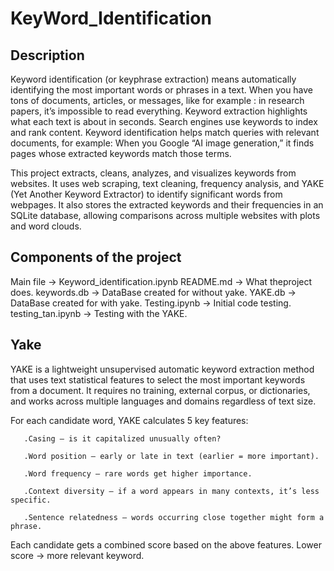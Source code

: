 # KeyWord_Identification


## Description
Keyword identification (or keyphrase extraction) means automatically identifying the most important words or phrases in a text.
When you have tons of documents, articles, or messages, like for example : in research papers, it’s impossible to read everything.
Keyword extraction highlights what each text is about in seconds.
Search engines use keywords to index and rank content.
Keyword identification helps match queries with relevant documents, for example: When you Google “AI image generation,” it finds pages whose extracted keywords match those terms.





This project extracts, cleans, analyzes, and visualizes keywords from websites.
It uses web scraping, text cleaning, frequency analysis, and YAKE (Yet Another Keyword Extractor) to identify significant words from webpages.
It also stores the extracted keywords and their frequencies in an SQLite database, allowing comparisons across multiple websites with plots and word clouds.

## Components of the project
Main file         -> Keyword_identification.ipynb
README.md         -> What theproject does.
keywords.db       -> DataBase created for without yake.
YAKE.db           -> DataBase created for with yake.
Testing.ipynb     -> Initial code testing.
testing_tan.ipynb -> Testing with the YAKE.


## Yake
YAKE is a lightweight unsupervised automatic keyword extraction method that uses text statistical features to select the most important keywords from a document. 
It requires no training, external corpus, or dictionaries, and works across multiple languages and domains regardless of text size.


For each candidate word, YAKE calculates 5 key features:

       .Casing — is it capitalized unusually often?
  
       .Word position — early or late in text (earlier = more important).
  
       .Word frequency — rare words get higher importance.
  
       .Context diversity — if a word appears in many contexts, it’s less specific.
  
       .Sentence relatedness — words occurring close together might form a phrase.

  
  
Each candidate gets a combined score based on the above features. Lower score → more relevant keyword.
